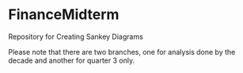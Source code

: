 # FinanceMidterm
Repository for Creating Sankey Diagrams


Please note that there are two branches, one for analysis done by the decade and another for quarter 3 only. 
